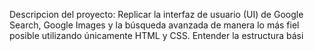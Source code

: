 Descripcion del proyecto:
Replicar la interfaz de usuario (UI) de Google Search, Google Images y la búsqueda avanzada de manera lo más fiel posible utilizando únicamente HTML y CSS.
Entender la estructura bási
